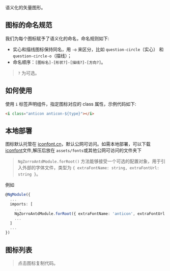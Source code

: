 语义化的矢量图形。

## 图标的命名规范

我们为每个图标赋予了语义化的命名，命名规则如下:

- 实心和描线图标保持同名，用 `-o` 来区分，比如 `question-circle`（实心） 和 `question-circle-o`（描线）；
- 命名顺序：`[图标名]-[形状?]-[描线?]-[方向?]`。

> `?` 为可选。

<!-- 完整的图标设计规范请访问 [图标规范](/docs/spec/icon)。 -->

## 如何使用

使用 `i` 标签声明组件，指定图标对应的 class 属性，示例代码如下:

```html
<i class="anticon anticon-${type}"></i>
```

## 本地部署

图标默认托管在 [iconfont.cn](http://iconfont.cn)，默认公网可访问。如需本地部署，可以下载<a href="./assets/download/fonts.zip">iconfont</a>文件,解压后放在 `assets/fonts`或其他公网可访问的文件夹下

> `NgZorroAntdModule.forRoot()` 方法能够接受一个可选的配置对象，用于引入外部的字体文件，类型为 `{ extraFontName: string, extraFontUrl: string }`。

例如
```typescript
@NgModule({
  ...
  imports: [
    ...
    NgZorroAntdModule.forRoot({ extraFontName: 'anticon', extraFontUrl: './assets/fonts/iconfont' })
    ...
  ]
  ...
})
```
## 图标列表

> 点击图标复制代码。

